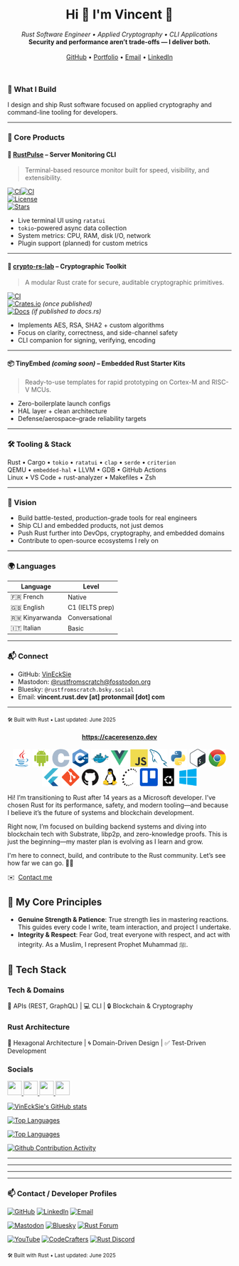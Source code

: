<h1 align="center">Hi 👋 I'm Vincent 🦀</h1>

<p align="center">
  <em>Rust Software Engineer • Applied Cryptography • CLI Applications</em><br/>
  <strong>Security and performance aren’t trade-offs — I deliver both.</strong><br/><br/>
  <a href="https://github.com/VinEckSie">GitHub</a> • 
  <a href="https://www.notion.so/YOUR-LINK">Portfolio</a> • 
  <a href="mailto:vincent.rust.dev@protonmail.com">Email</a> • 
  <a href="https://www.linkedin.com/in/vincent-eckert-sierota/">LinkedIn</a>
</p>

<br/>

### 🚀 What I Build

I design and ship Rust software focused on applied cryptography and command-line tooling for developers.

---


### 🧩 Core Products

#### 🧠 [RustPulse](https://github.com/VinEckSie/RustPulse) – Server Monitoring CLI  
> Terminal-based resource monitor built for speed, visibility, and extensibility.

[![CI](https://github.com/VinEckSie/RustPulse/actions/workflows/ci.yml/badge.svg)](https://github.com/VinEckSie/RustPulse/actions)[![CI](https://github.com/VinEckSie/RustPulse/actions/workflows/audit.yml/badge.svg)](https://github.com/VinEckSie/RustPulse/actions)  
[![License](https://img.shields.io/github/license/VinEckSie/RustPulse)](https://github.com/VinEckSie/RustPulse/blob/main/LICENSE)  
[![Stars](https://img.shields.io/github/stars/VinEckSie/RustPulse?style=social)](https://github.com/VinEckSie/RustPulse)

- Live terminal UI using `ratatui`
- `tokio`-powered async data collection
- System metrics: CPU, RAM, disk I/O, network
- Plugin support (planned) for custom metrics

---

#### 🔐 [crypto-rs-lab](https://github.com/VinEckSie/crypto-rs-lab) – Cryptographic Toolkit  
> A modular Rust crate for secure, auditable cryptographic primitives.

[![CI](https://github.com/VinEckSie/crypto-rs-lab/actions/workflows/ci.yml/badge.svg)](https://github.com/VinEckSie/crypto-rs-lab/actions)  
[![Crates.io](https://img.shields.io/crates/v/crypto-rs-lab)](https://crates.io/crates/crypto-rs-lab) *(once published)*  
[![Docs](https://img.shields.io/badge/docs.rs-online-blue)](https://docs.rs/crypto-rs-lab) *(if published to docs.rs)*

- Implements AES, RSA, SHA2 + custom algorithms
- Focus on clarity, correctness, and side-channel safety
- CLI companion for signing, verifying, encoding

---

#### 📦 TinyEmbed *(coming soon)* – Embedded Rust Starter Kits

> Ready-to-use templates for rapid prototyping on Cortex-M and RISC-V MCUs.

- Zero-boilerplate launch configs
- HAL layer + clean architecture
- Defense/aerospace–grade reliability targets

---

### 🛠️ Tooling & Stack

Rust • Cargo • `tokio` • `ratatui` • `clap` • `serde` • `criterion`  
QEMU • `embedded-hal` • LLVM • GDB • GitHub Actions  
Linux • VS Code + rust-analyzer • Makefiles • Zsh

---

### 🎯 Vision

- Build battle-tested, production-grade tools for real engineers
- Ship CLI and embedded products, not just demos
- Push Rust further into DevOps, cryptography, and embedded domains
- Contribute to open-source ecosystems I rely on

---

### 🌍 Languages

| Language   | Level        |
|------------|--------------|
| 🇫🇷 French   | Native       |
| 🇬🇧 English  | C1 (IELTS prep) |
| 🇷🇼 Kinyarwanda | Conversational |
| 🇮🇹 Italian  | Basic        |

---

### 📬 Connect

- GitHub: [VinEckSie](https://github.com/VinEckSie)
- Mastodon: [@rustfromscratch@fosstodon.org](https://fosstodon.org/@rustfromscratch)
- Bluesky: `@rustfromscratch.bsky.social`
- Email: **vincent.rust.dev [at] protonmail [dot] com**

---

<sub>🛠️ Built with Rust • Last updated: June 2025</sub>


<h4 align="center"><a href="https://caceresenzo.dev" target="_blank">https://caceresenzo.dev</a></h4>

<p align="center">
  <img src="https://raw.githubusercontent.com/devicons/devicon/master/icons/java/java-original.svg" alt="vuejs" width="40" height="40"/>
  <img src="https://raw.githubusercontent.com/devicons/devicon/master/icons/android/android-original.svg" alt="android" width="40" height="40"/>
  <img src="https://raw.githubusercontent.com/devicons/devicon/master/icons/c/c-original.svg" alt="c" width="40" height="40"/>
  <img src="https://raw.githubusercontent.com/devicons/devicon/master/icons/cplusplus/cplusplus-original.svg" alt="cplusplus" width="40" height="40"/>
  <img src="https://raw.githubusercontent.com/devicons/devicon/master/icons/docker/docker-original.svg" alt="docker" width="40" height="40"/>
  <img src="https://raw.githubusercontent.com/devicons/devicon/master/icons/vuejs/vuejs-original.svg" alt="java" width="40" height="40"/>
  <img src="https://raw.githubusercontent.com/devicons/devicon/master/icons/javascript/javascript-original.svg" alt="javascript" width="40" height="40"/>
  <img src="https://raw.githubusercontent.com/devicons/devicon/master/icons/mysql/mysql-original.svg" alt="mysql" width="40" height="40"/>
  <img src="https://raw.githubusercontent.com/devicons/devicon/master/icons/python/python-original.svg" alt="python" width="40" height="40"/>
  <img src="https://raw.githubusercontent.com/devicons/devicon/master/icons/bash/bash-original.svg" alt="bash" width="40" height="40"/>
  <img src="https://raw.githubusercontent.com/devicons/devicon/master/icons/chrome/chrome-original.svg" alt="chrome" width="40" height="40"/>
  <img src="https://raw.githubusercontent.com/devicons/devicon/master/icons/flutter/flutter-original.svg" alt="chrome" width="40" height="40"/>
  <img src="https://raw.githubusercontent.com/devicons/devicon/master/icons/git/git-original.svg" alt="chrome" width="40" height="40"/>
  <img src="https://raw.githubusercontent.com/devicons/devicon/master/icons/github/github-original.svg" alt="chrome" width="40" height="40"/>
  <img src="https://raw.githubusercontent.com/devicons/devicon/master/icons/linux/linux-original.svg" alt="chrome" width="40" height="40"/>
  <img src="https://raw.githubusercontent.com/devicons/devicon/master/icons/ssh/ssh-original.svg" alt="chrome" width="40" height="40"/>
  <img src="https://raw.githubusercontent.com/devicons/devicon/master/icons/trello/trello-plain.svg" alt="trello" width="40" height="40"/>
  <img src="https://raw.githubusercontent.com/devicons/devicon/master/icons/ubuntu/ubuntu-plain.svg" alt="ubuntu" width="40" height="40"/>
  <img src="https://raw.githubusercontent.com/devicons/devicon/master/icons/windows8/windows8-original.svg" alt="windows" width="40" height="40"/>
</p>


Hi! I’m transitioning to Rust after 14 years as a Microsoft developer. I’ve chosen Rust for its performance, safety, and modern tooling—and because I believe it’s the future of systems and blockchain development.

Right now, I’m focused on building backend systems and diving into blockchain tech with Substrate, libp2p, and zero-knowledge proofs. This is just the beginning—my master plan is evolving as I learn and grow.

I'm here to connect, build, and contribute to the Rust community. Let’s see how far we can go. 🦀🚀

✉️  [Contact me](mailto:vesremotesolutions@pm.me)


## 🌱 My Core Principles

- **Genuine Strength & Patience**: True strength lies in mastering reactions. This guides every code I write, team interaction, and project I undertake.
- **Integrity & Respect**: Fear God, treat everyone with respect, and act with integrity. As a Muslim, I represent Prophet Muhammad ﷺ.

## 🔧 Tech Stack

### Tech & Domains
🔗 APIs (REST, GraphQL) | 💻 CLI | 🔒 Blockchain & Cryptography

### Rust Architecture
🔧 Hexagonal Architecture | 🌀 Domain-Driven Design | ✅ Test-Driven Development

<!--
### Contribution

### Projects

### Skills

<p align="left">
<a href="https://git-scm.com/" target="_blank" rel="noreferrer"><img src="https://raw.githubusercontent.com/danielcranney/readme-generator/main/public/icons/skills/git-colored.svg" width="36" height="36" alt="Git" /></a><a href="https://www.rust-lang.org/" target="_blank" rel="noreferrer"><img src="https://raw.githubusercontent.com/danielcranney/readme-generator/main/public/icons/skills/rust-colored.svg" width="36" height="36" alt="Rust" /></a><a href="https://www.visualstudiocode.com" target="_blank" rel="noreferrer"><img src="https://raw.githubusercontent.com/danielcranney/readme-generator/main/public/icons/skills/visualstudiocode.svg" width="36" height="36" alt="VS Code" /></a><a href="https://graphql.org/" target="_blank" rel="noreferrer"><img src="https://raw.githubusercontent.com/danielcranney/readme-generator/main/public/icons/skills/graphql-colored.svg" width="36" height="36" alt="GraphQL" /></a><a href="https://www.mongodb.com/" target="_blank" rel="noreferrer"><img src="https://raw.githubusercontent.com/danielcranney/readme-generator/main/public/icons/skills/mongodb-colored.svg" width="36" height="36" alt="MongoDB" /></a><a href="https://solana.com/" target="_blank" rel="noreferrer"><img src="https://raw.githubusercontent.com/danielcranney/readme-generator/main/public/icons/skills/solana-colored.svg" width="36" height="36" alt="Solana" /></a><a href="https://near.academy/" target="_blank" rel="noreferrer"><img src="https://raw.githubusercontent.com/danielcranney/readme-generator/main/public/icons/skills/digitalocean-colored.svg" width="36" height="36" alt="Digital Ocean" /></a><a href="https://www.docker.com/" target="_blank" rel="noreferrer"><img src="https://raw.githubusercontent.com/danielcranney/readme-generator/main/public/icons/skills/docker-colored.svg" width="36" height="36" alt="Docker" /></a><a href="https://www.linux.org" target="_blank" rel="noreferrer"><img src="https://raw.githubusercontent.com/danielcranney/readme-generator/main/public/icons/skills/linux-colored.svg" width="36" height="36" alt="Linux" /></a><a href="https://apple.com" target="_blank" rel="noreferrer"><img src="https://raw.githubusercontent.com/danielcranney/readme-generator/main/public/icons/skills/macos-colored.svg" width="36" height="36" alt="MacOS" /></a>
</p>


-->

### Socials

<p align="left"> 

 <a href="https://www.linkedin.com/in/vincent-e-926828bb/" target="_blank" rel="noreferrer"> 
 <picture>
     <img src="https://raw.githubusercontent.com/danielcranney/readme-generator/main/public/icons/socials/linkedin.svg" width="32" height="32" /> 
 </picture> 
 </a> 

  <a href="https://discord.com/users/vincentecksie" target="_blank" rel="noreferrer"> 
 <picture>
     <img src="https://github.com/user-attachments/assets/4fd2089d-859f-490c-91ce-9af37c26ca58" width="32" height="32" /> 
 </picture> 
 </a> 

  <a href="https://rust-lang.zulipchat.com/#user/783360" target="_blank" rel="noreferrer"> 
 <picture>
     <img src="https://github.com/user-attachments/assets/4ce5ba58-b610-45ef-9874-b01c9fc9c121" width="32" height="32" /> 
 </picture> 
 </a> 
 
 <a href="https://users.rust-lang.org/u/vincent_ecksie/summary" target="_blank" rel="noreferrer"> 
 <picture>   
     <img src="https://github.com/user-attachments/assets/007297c4-05fb-4abd-9c8d-fa9138d39963" width="32" height="32" /> 
 </picture> 
 </a> 

 

<a href="http://www.github.com/VinEckSie"><img src="https://github-readme-stats.vercel.app/api?username=VinEckSie&show_icons=true&hide=&count_private=true&title_color=0891b2&text_color=ffffff&icon_color=0891b2&bg_color=1c1917&hide_border=true&show_icons=true" alt="VinEckSie's GitHub stats" /></a>

    
</p>

<a href="https://github.com/VinEckSie" align="left"><img src="https://github-readme-stats.vercel.app/api/top-langs/?username=VinEckSie&langs_count=10&title_color=a855f7&text_color=ffffff&icon_color=a855f7&bg_color=1c1917&hide_border=true&locale=en&custom_title=Top%20%Languages" alt="Top Languages" /></a>

[![Top Languages](https://github-readme-stats.vercel.app/api/top-langs/?username=vinecksie&layout=donut&theme=dark&hide=html,css,javascript,scss)](https://github.com/vinecksie)

[![Github Contribution Activity](https://github-readme-activity-graph.vercel.app/graph?username=vinecksie&theme=github-compact)](https://github.com/vinecksie/github-readme-activity-graph)

---

---
---

---

### 📫 Contact / Developer Profiles

[![GitHub](https://img.shields.io/badge/GitHub-000?style=for-the-badge&logo=github)](https://github.com/VinEckSie)
[![LinkedIn](https://img.shields.io/badge/LinkedIn-0077B5?style=for-the-badge&logo=linkedin)](https://www.linkedin.com/in/vincent-eckert-sierota/)
[![Email](https://img.shields.io/badge/Email-ProtonMail-8B89CC?style=for-the-badge&logo=protonmail)](mailto:vincent.rust.dev@protonmail.com)  

[![Mastodon](https://img.shields.io/badge/Mastodon-6364FF?style=for-the-badge&logo=mastodon)](https://fosstodon.org/@rustfromscratch)
[![Bluesky](https://img.shields.io/badge/Bluesky-1DA1F2?style=for-the-badge&logo=bluesky)](https://bsky.app/profile/rustfromscratch.bsky.social)
[![Rust Forum](https://img.shields.io/badge/Rust%20Forum-orange?style=for-the-badge&logo=discourse)](https://users.rust-lang.org/u/VinEckSie)  

[![YouTube](https://img.shields.io/badge/Fearless_in_Rust-DD0000?style=for-the-badge&logo=youtube)](https://www.youtube.com/@RustFromScratch)
[![CodeCrafters](https://img.shields.io/badge/CodeCrafters-404060?style=for-the-badge)](https://app.codecrafters.io/users/feliposz)
[![Rust Discord](https://img.shields.io/badge/Rust%20Discord-5865F2?style=for-the-badge&logo=discord)](https://discord.gg/rust-lang)

<sub>🛠️ Built with Rust • Last updated: June 2025</sub>

